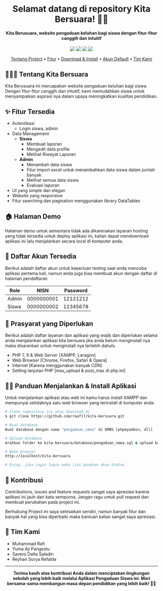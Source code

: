 <h1 align="center">Selamat datang di repository Kita Bersuara! 👋🏻</h1>

<p></p>

<h4 align="center">Kita Berusuara, website pengaduan keluhan bagi siswa dengan fitur-fitur canggih dan intuitif</h4>

<p></p>

<p align="center">
	<img src="https://img.shields.io/github/issues/raaf17/kita-bersuara?style=flat-square">
	<img src="https://img.shields.io/github/stars/raaf17/kita-bersuara?style=flat-square"> 
	<img src="https://img.shields.io/github/forks/raaf17/kita-bersuara?style=flat-square">
	<img src="https://img.shields.io/github/followers/raaf17.svg?style=flat-square&label=followers">
</p>

<p align="center">
  <a href="#tentang">Tentang Project</a> •
  <a href="#fitur">Fitur</a> •
  <a href="#download">Download & Install</a> •
  <a href="#akun">Akun Default</a> •
  <a href="#tim-kami">Tim Kami</a>
</p>

<p></p>

<h2 id="tentang">👨🏻‍🏫 Tentang Kita Bersuara</h2>

Kita Berusuara ini meruapakan website pengaduan keluhan bagi siswa. Dengan fitur-fitur canggih dan intuitif, kami memudahkan siswa untuk menyampaikan aspirasi nya dalam upaya meningkatkan kualitas pendidikan.

<p></p>

<h2 id="fitur">✨ Fitur Tersedia</h2>

- Autentikasi
  - Login siswa, admin
- Data Management
  - **Siswa**
    - Membuat laporan
    - Mengedit data profile
    - Melihat Riwayat Laporan
  - **Admin**
    - Menambah data siswa
    - Fitur import excel untuk menambahkan data siswa dalam jumlah banyak
    - Melihat semua data siswa
    - Evaluasi laporan
- UI yang simple dan elegan
- Website yang responsive
- Fitur searching dan pagination menggunakan library DataTables

<p></p>

<h2 id="demo">🏠 Halaman Demo</h2>

Halaman demo untuk sementara tidak ada dikarenakan layanan hosting yang tidak tersedia untuk deploy aplikasi ini, kalian dapat mendownload aplikasi ini lalu menjalankan secara local di komputer anda.

<p></p>

<h2 id="akun">🔑 Daftar Akun Tersedia</h2>

Berikut adalah daftar akun untuk keperluan testing saat anda mencoba aplikasi pertama kali, namun anda juga bisa membuat akun dengan daftar di halaman pendaftaran

| Role  | NISN                   | Password |
| ----- | ---------------------- | -------- |
| Admin | 0000000001             | 12121212 |
| Siswa | 0000000002             | 12345678 |

<p></p>

<h2 id="syarat">💾 Prasyarat yang Diperlukan</h2>

Berikut adalah daftar layanan dan aplikasi yang wajib dan diperlukan selama anda menjalankan aplikasi kita bersuara jika anda belum menginstall nya maka disarankan untuk menginstall nya terlebih dahulu

- PHP 7, 8 & Web Server [XAMPP, Laragon]
- Web Browser [Chrome, Firefox, Safari & Opera]
- Internet [Karena menggunakan banyak CDN]
- Setting lanjutan PHP [max_upload & post_max di php.ini]

<p></p>

<h2 id="download">🐱‍💻 Panduan Menjalankan & Install Aplikasi</h2>

Untuk menjalankan aplikasi atau web ini kamu harus install XAMPP dan mempunyai setidaknya satu web browser yang terinstall di komputer anda.

```bash
# Clone repository ini atau download di
$ git clone https://github.com/raaf17/kita-bersuara.git

# Buat database
Buat database dengan nama "pengaduan_smea" di DMBS [phpmyadmin, dll]

# Upload database
Arahkan folder ke kita-bersuara/database/pengaduan_smea.sql & upload ke dbms [phpmyadmin]

# Buka browser
http://localhost/kita-bersuara

# Enjoy, jika ingin login maka liat panduan akun diatas
```

<p></p>

<h2 id="kontribusi">🤝 Kontribusi</h2>

Contributions, issues and feature requests sangat saya apresiasi karena aplikasi ini jauh dari kata sempurna. Jangan ragu untuk pull request dan membuat perubahan pada project ini.

Berhubung Project ini saya selesaikan sendiri, namun banyak fitur dan banyak hal yang bisa diperbaiki maka bantuan kalian sangat saya apresiasi.

<p></p>

<h2 id="tim-kami">📝 Tim Kami</h2>

- Muhammad Rafi
- Yuma Aji Pangestu
- Savero Dalta Saladin
- Reyhan Surya Refalda

---

**<p align="center">Terima kasih atas kontribusi Anda dalam menciptakan lingkungan sekolah yang lebih baik melalui Aplikasi Pengaduan Siswa ini. Mari bersama-sama membangun masa depan pendidikan yang lebih baik! 💪📝</p>**
